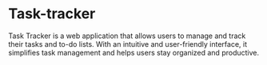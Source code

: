 # Task-tracker
Task Tracker is a web application that allows users to manage and track their tasks and to-do lists. With an intuitive and user-friendly interface, it simplifies task management and helps users stay organized and productive.
